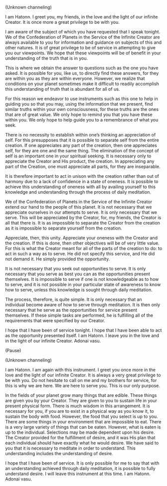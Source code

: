 <p class="channel-type">(Unknown channeling)</p>
<p>I am Hatonn. I greet you, my friends, in the love and the light of our infinite Creator. It is once more a great privilege to be with you.</p>
<p>I am aware of the subject of which you have requested that I speak tonight. We of the Confederation of Planets in the Service of the Infinite Creator are always available to you for information and guidance on subjects of this and other natures. It is of great privilege to be of service in attempting to give you our viewpoints. We hope that these viewpoints will be of benefit in your understanding of the truth that is in you.</p>
<p>This is where we obtain the answer to questions such as the one you have asked. It is possible for you, like us, to directly find these answers, for they are within you as they are within everyone. However, we realize that conditions on your planet sometimes make it difficult to readily accomplish this understanding of truth that is abundant for all of us.</p>
<p>For this reason we endeavor to use instruments such as this one to help in guiding you so that you may, using the information that we present, find similar truths within your own consciousness, for these truths are the ones that are of great value. We only hope to remind you that you have these within you. We only hope to help guide you to a remembrance of what you seek.</p>
<p>There is no necessity to establish within one’s thinking an appreciation of self. For this presupposes that it is possible to separate self from the entire creation. If one appreciates any part of the creation, then one appreciates self, for they are one and the same thing. The elimination of the concept of self is an important one in your spiritual seeking. It is necessary only to appreciate the Creator and His product, the creation. In appreciating any part of the Creation, one must appreciate all parts, for they are inseparable.</p>
<p>It is therefore important to act in unison with the creation rather than out of harmony due to a lack of confidence in a state of oneness. It is possible to achieve this understanding of oneness with all by availing yourself to this knowledge and understanding through the process of daily meditation.</p>
<p>We of the Confederation of Planets in the Service of the Infinite Creator extend our hand to the people of this planet. It is not necessary that we appreciate ourselves in our attempts to serve. It is only necessary that we serve. This will be appreciated by the Creator, for, my friends, the Creator is all that there is. It is as impossible to separate the Creator from the creation as it is impossible to separate yourself from the creation.</p>
<p>Appreciate, then, this unity. Appreciate your oneness with the Creator and the creation. If this is done, then other objectives will be of very little value. For this is what the Creator meant for all of the parts of the creation to do: to act in such a way as to serve. He did not specify this service, and He did not demand it. He simply provided the opportunity.</p>
<p>It is not necessary that you seek out opportunities to serve. It is only necessary that you serve as best you can as the opportunities present themselves. It is impossible to serve if one is not knowledgeable as to how to serve, and it is not possible in your particular state of awareness to know how to serve, unless this knowledge is sought through daily meditation.</p>
<p>The process, therefore, is quite simple. It is only necessary that an individual become aware of how to serve through meditation. It is then only necessary that he serve as the opportunities for service present themselves. If these simple tasks are performed, he is fulfilling all of the requirements that were specified by our Creator.</p>
<p>I hope that I have been of service tonight. I hope that I have been able to act as the opportunity presented itself. I am Hatonn. I leave you in the love and in the light of our infinite Creator. Adonai vasu.</p>
<p class="comment">(Pause)</p>
<p class="channel-type">(Unknown channeling)</p>
<p>I am Hatonn. I am again with this instrument. I greet you once more in the love and the light of our infinite Creator. It is always a very great privilege to be with you. Do not hesitate to call on me and my brothers for service, for this is why we are here. We are here to serve you. This is our only purpose.</p>
<p>In the fields of your planet grow many things that are edible. These things are given you by your Creator. They are given to you to sustain life in your present physical form. There is much wisdom in this arrangement. It is necessary for you, if you are to exist in a physical way as you know it, to sustain the body with food. However, the food that you select is up to you. There are some things in your environment that are impossible to eat. There is a very large variety of things that can be eaten. However, what is eaten is up to the individual. Selections may be made dependent upon his desire. The Creator provided for the fulfillment of desire, and it was His plan that each individual should have exactly what he would desire. We have said to you that it is necessary to meditate in order to understand. This understanding includes the understanding of desire.</p>
<p>I hope that I have been of service. It is only possible for me to say that with an understanding achieved through daily meditation, it is possible to fully understand desire. I will leave this instrument at this time. I am Hatonn. Adonai vasu.</p>